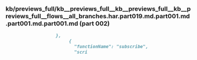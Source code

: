 ### kb/previews_full/kb__previews_full__kb__previews_full__kb__previews_full__flows__all_branches.har.part019.md.part001.md.part001.md.part001.md (part 002)

```md
                   },
                        {
                          "functionName": "subscribe",
                          "scri
```

```
